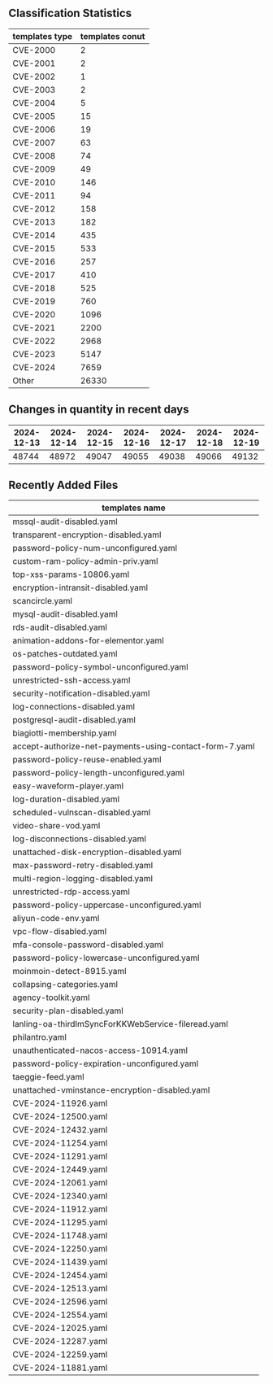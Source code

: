 ## Classification Statistics
| templates type | templates conut | 
| --- | --- |
| CVE-2000 | 2 |
| CVE-2001 | 2 |
| CVE-2002 | 1 |
| CVE-2003 | 2 |
| CVE-2004 | 5 |
| CVE-2005 | 15 |
| CVE-2006 | 19 |
| CVE-2007 | 63 |
| CVE-2008 | 74 |
| CVE-2009 | 49 |
| CVE-2010 | 146 |
| CVE-2011 | 94 |
| CVE-2012 | 158 |
| CVE-2013 | 182 |
| CVE-2014 | 435 |
| CVE-2015 | 533 |
| CVE-2016 | 257 |
| CVE-2017 | 410 |
| CVE-2018 | 525 |
| CVE-2019 | 760 |
| CVE-2020 | 1096 |
| CVE-2021 | 2200 |
| CVE-2022 | 2968 |
| CVE-2023 | 5147 |
| CVE-2024 | 7659 |
| Other | 26330 |
## Changes in quantity in recent days
|2024-12-13 | 2024-12-14 | 2024-12-15 | 2024-12-16 | 2024-12-17 | 2024-12-18 | 2024-12-19|
|--- | ------ | ------ | ------ | ------ | ------ | ---|
|48744 | 48972 | 49047 | 49055 | 49038 | 49066 | 49132|
## Recently Added Files
| templates name | 
| --- |
| mssql-audit-disabled.yaml |
| transparent-encryption-disabled.yaml |
| password-policy-num-unconfigured.yaml |
| custom-ram-policy-admin-priv.yaml |
| top-xss-params-10806.yaml |
| encryption-intransit-disabled.yaml |
| scancircle.yaml |
| mysql-audit-disabled.yaml |
| rds-audit-disabled.yaml |
| animation-addons-for-elementor.yaml |
| os-patches-outdated.yaml |
| password-policy-symbol-unconfigured.yaml |
| unrestricted-ssh-access.yaml |
| security-notification-disabled.yaml |
| log-connections-disabled.yaml |
| postgresql-audit-disabled.yaml |
| biagiotti-membership.yaml |
| accept-authorize-net-payments-using-contact-form-7.yaml |
| password-policy-reuse-enabled.yaml |
| password-policy-length-unconfigured.yaml |
| easy-waveform-player.yaml |
| log-duration-disabled.yaml |
| scheduled-vulnscan-disabled.yaml |
| video-share-vod.yaml |
| log-disconnections-disabled.yaml |
| unattached-disk-encryption-disabled.yaml |
| max-password-retry-disabled.yaml |
| multi-region-logging-disabled.yaml |
| unrestricted-rdp-access.yaml |
| password-policy-uppercase-unconfigured.yaml |
| aliyun-code-env.yaml |
| vpc-flow-disabled.yaml |
| mfa-console-password-disabled.yaml |
| password-policy-lowercase-unconfigured.yaml |
| moinmoin-detect-8915.yaml |
| collapsing-categories.yaml |
| agency-toolkit.yaml |
| security-plan-disabled.yaml |
| lanling-oa-thirdImSyncForKKWebService-fileread.yaml |
| philantro.yaml |
| unauthenticated-nacos-access-10914.yaml |
| password-policy-expiration-unconfigured.yaml |
| taeggie-feed.yaml |
| unattached-vminstance-encryption-disabled.yaml |
| CVE-2024-11926.yaml |
| CVE-2024-12500.yaml |
| CVE-2024-12432.yaml |
| CVE-2024-11254.yaml |
| CVE-2024-11291.yaml |
| CVE-2024-12449.yaml |
| CVE-2024-12061.yaml |
| CVE-2024-12340.yaml |
| CVE-2024-11912.yaml |
| CVE-2024-11295.yaml |
| CVE-2024-11748.yaml |
| CVE-2024-12250.yaml |
| CVE-2024-11439.yaml |
| CVE-2024-12454.yaml |
| CVE-2024-12513.yaml |
| CVE-2024-12596.yaml |
| CVE-2024-12554.yaml |
| CVE-2024-12025.yaml |
| CVE-2024-12287.yaml |
| CVE-2024-12259.yaml |
| CVE-2024-11881.yaml |
